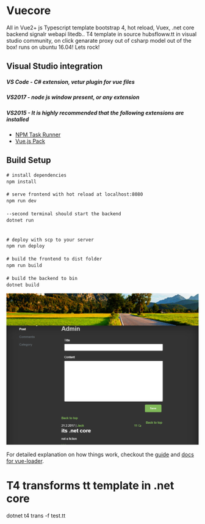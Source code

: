 # Vuecore

All in Vue2+ js Typescript template bootstrap 4, hot reload, Vuex, .net core backend signalr webapi litedb..
T4 template in source hubsfloww.tt in visual studio community, on click genarate proxy out of csharp model out of the box!
runs on ubuntu 16.04!
 Lets rock!

## Visual Studio integration
##### VS Code - C# extension, vetur plugin for vue files
##### VS2017 - node js window present, or any extension
##### VS2015 - It is highly recommended that the following extensions are installed
- [NPM Task Runner](https://visualstudiogallery.msdn.microsoft.com/8f2f2cbc-4da5-43ba-9de2-c9d08ade4941)
- [Vue.js Pack](https://visualstudiogallery.msdn.microsoft.com/30fd019a-7b90-4f75-bb54-b8f49f18fbe1)



## Build Setup

``` cmd
# install dependencies
npm install

# serve frontend with hot reload at localhost:8080
npm run dev

--second terminal should start the backend
dotnet run


# deploy with scp to your server
npm run deploy

# build the frontend to dist folder
npm run build

# build the backend to bin
dotnet build 
```
![screenshot](/vuecore/src/assets/screen1.png)

For detailed explanation on how things work, checkout the [guide](http://vuejs-templates.github.io/webpack/) and [docs for vue-loader](http://vuejs.github.io/vue-loader).

# T4 transforms tt template in .net core
dotnet t4 trans -f test.tt
